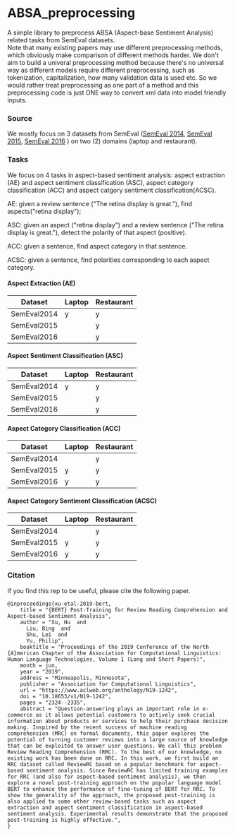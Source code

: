 # ABSA_preprocessing
A simple library to preprocess ABSA (Aspect-base Sentiment Analysis) related tasks from SemEval datasets.  
Note that many existing papers may use different preprocessing methods, which obviously make comparison of different methods harder. We don't aim to build a univeral preprocessing method because there's no universal way as different models require different preprocessing, such as tokenization, capitalization, how many validation data is used etc. So we would rather treat preprocessing as one part of a method and this preprocessing code is just ONE way to convert xml data into model friendly inputs.

### Source
We mostly focus on 3 datasets from SemEval ([SemEval 2014](http://alt.qcri.org/semeval2014/task4/), [SemEval 2015](http://alt.qcri.org/semeval2015/task12/), [SemEval 2016](http://alt.qcri.org/semeval2016/task5/) ) on two (2) domains (laptop and restaurant).

### Tasks

We focus on 4 tasks in aspect-based sentiment analysis: aspect extraction (AE) and aspect sentiment classification (ASC), aspect category classification (ACC) and aspect catgory sentiment classification(ACSC).

AE: given a review sentence ("The retina display is great."), find aspects("retina display");

ASC: given an aspect ("retina display") and a review sentence ("The retina display is great."), detect the polarity of that aspect (positive).

ACC: given a sentence, find aspect category in that sentence.

ACSC: given a sentence, find polarities corresponding to each aspect category.

#### Aspect Extraction (AE)

| Dataset     | Laptop | Restaurant |
|-------------|--------|------------|
| SemEval2014 |   y    |     y      |
| SemEval2015 |        |     y      |
| SemEval2016 |        |     y      |

#### Aspect Sentiment Classification (ASC)

| Dataset     | Laptop | Restaurant |
|-------------|--------|------------|
| SemEval2014 |   y    |     y      |
| SemEval2015 |        |     y      |
| SemEval2016 |        |     y      |

#### Aspect Category Classification (ACC)

| Dataset     | Laptop | Restaurant |
|-------------|--------|------------|
| SemEval2014 |        |     y      |
| SemEval2015 |   y    |     y      |
| SemEval2016 |   y    |     y      |


#### Aspect Category Sentiment Classification (ACSC)

| Dataset     | Laptop | Restaurant |
|-------------|--------|------------|
| SemEval2014 |        |     y      |
| SemEval2015 |   y    |     y      |
| SemEval2016 |   y    |     y      |

### Citation
If you find this rep to be useful, please cite the following paper.
```
@inproceedings{xu-etal-2019-bert,
    title = "{BERT} Post-Training for Review Reading Comprehension and Aspect-based Sentiment Analysis",
    author = "Xu, Hu  and
      Liu, Bing  and
      Shu, Lei  and
      Yu, Philip",
    booktitle = "Proceedings of the 2019 Conference of the North {A}merican Chapter of the Association for Computational Linguistics: Human Language Technologies, Volume 1 (Long and Short Papers)",
    month = jun,
    year = "2019",
    address = "Minneapolis, Minnesota",
    publisher = "Association for Computational Linguistics",
    url = "https://www.aclweb.org/anthology/N19-1242",
    doi = "10.18653/v1/N19-1242",
    pages = "2324--2335",
    abstract = "Question-answering plays an important role in e-commerce as it allows potential customers to actively seek crucial information about products or services to help their purchase decision making. Inspired by the recent success of machine reading comprehension (MRC) on formal documents, this paper explores the potential of turning customer reviews into a large source of knowledge that can be exploited to answer user questions. We call this problem Review Reading Comprehension (RRC). To the best of our knowledge, no existing work has been done on RRC. In this work, we first build an RRC dataset called ReviewRC based on a popular benchmark for aspect-based sentiment analysis. Since ReviewRC has limited training examples for RRC (and also for aspect-based sentiment analysis), we then explore a novel post-training approach on the popular language model BERT to enhance the performance of fine-tuning of BERT for RRC. To show the generality of the approach, the proposed post-training is also applied to some other review-based tasks such as aspect extraction and aspect sentiment classification in aspect-based sentiment analysis. Experimental results demonstrate that the proposed post-training is highly effective.",
}
```
